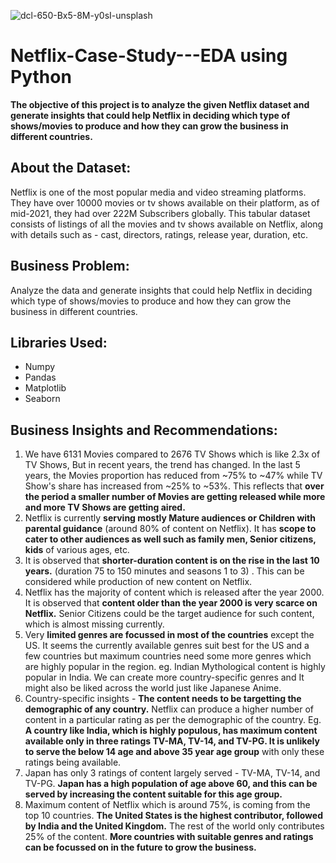 ![dcl-650-Bx5-8M-y0sI-unsplash](https://github.com/tusharr07/Netflix-Business-Case-Study/assets/163878501/999b655c-80c6-4da8-91a4-8ef3f833d299)
# Netflix-Case-Study---EDA using Python
**The objective of this project is to analyze the given Netflix dataset and generate insights that could help Netflix in deciding which type of shows/movies to produce and how they can grow the business in different countries.**

## About the Dataset:
Netflix is one of the most popular media and video streaming platforms. They have over 10000 movies or tv shows available on their platform, as of mid-2021, they had over 222M Subscribers globally. This tabular dataset consists of listings of all the movies and tv shows available on Netflix, along with details such as - cast, directors, ratings, release year, duration, etc.

## Business Problem:
Analyze the data and generate insights that could help Netflix in deciding which type of shows/movies to produce and how they can grow the business in different countries.

## Libraries Used:
- Numpy
- Pandas
- Matplotlib
- Seaborn
  
## Business Insights and Recommendations:
1. We have 6131 Movies compared to 2676 TV Shows which is like 2.3x of TV Shows, But in recent years, the trend has changed. In the last 5 years, the Movies proportion has reduced from ~75% to ~47% while TV Show's share has increased from ~25% to ~53%.
This reflects that **over the period a smaller number of Movies are getting released while more and more TV Shows are getting aired.**
2. Netflix is currently **serving mostly Mature audiences or Children with parental guidance** (around 80% of content on Netflix). It has **scope to cater to other audiences as well such as family men, Senior citizens, kids** of various ages, etc.
3. It is observed that **shorter-duration content is on the rise in the last 10 years.** (duration 75 to 150 minutes and seasons 1 to 3) . This can be considered while production of new content on Netflix.
4. Netflix has the majority of content which is released after the year 2000. It is observed that **content older than the year 2000 is very scarce on Netflix.** Senior Citizens could be the target audience for such content, which is almost missing currently.
5. Very **limited genres are focussed in most of the countries** except the US. It seems the currently available genres suit best for the US and a few countries but maximum countries need some more genres which are highly popular in the region. eg. Indian Mythological content is highly popular in India. We can create more country-specific genres and It might also be liked across the world just like Japanese Anime.
6. Country-specific insights - **The content needs to be targetting the demographic of any country.** Netflix can produce a higher number of content in a particular rating as per the demographic of the country. Eg. **A country like India, which is highly populous, has maximum content available only in three ratings TV-MA, TV-14, and TV-PG. It is unlikely to serve the below 14 age and above 35 year age group** with only these ratings being available.
7.  Japan has only 3 ratings of content largely served - TV-MA, TV-14, and TV-PG. **Japan has a high population of age above 60, and this can be served by increasing the content suitable for this age group.**
8.  Maximum content of Netflix which is around 75%, is coming from the top 10 countries. **The United States is the highest contributor, followed by India and the United Kingdom.** The rest of the world only contributes 25% of the content. **More countries with suitable genres and ratings can be focussed on in the future to grow the business.**
